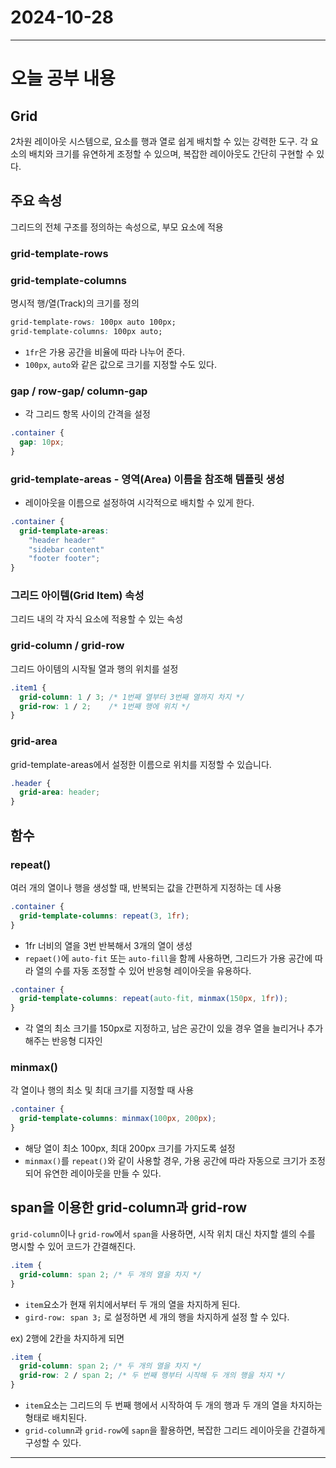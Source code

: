 # 2024-10-28
---

# 오늘 공부 내용

## Grid 
2차원 레이아웃 시스템으로, 요소를 행과 열로 쉽게 배치할 수 있는 강력한 도구.
각 요소의 배치와 크기를 유연하게 조정할 수 있으며, 복잡한 레이아웃도 간단히 구현할 수 있다.

## 주요 속성
그리드의 전체 구조를 정의하는 속성으로, 부모 요소에 적용

### grid-template-rows
### grid-template-columns 
 명시적 행/열(Track)의 크기를 정의

```css
grid-template-rows: 100px auto 100px;
grid-template-columns: 100px auto;
```
- `1fr`은 가용 공간을 비율에 따라 나누어 준다.
- `100px`, `auto`와 같은 값으로 크기를 지정할 수도 있다.

### gap / row-gap/ column-gap 
- 각 그리드 항목 사이의 간격을 설정
```css
.container {
  gap: 10px;
}
```

###  grid-template-areas - 영역(Area) 이름을 참조해 템플릿 생성
- 레이아웃을 이름으로 설정하여 시각적으로 배치할 수 있게 한다.
```css
.container {
  grid-template-areas: 
    "header header"
    "sidebar content"
    "footer footer";
}
```

### 그리드 아이템(Grid Item) 속성
그리드 내의 각 자식 요소에 적용할 수 있는 속성
### grid-column / grid-row
그리드 아이템의 시작될 열과 행의 위치를 설정
```css
.item1 {
  grid-column: 1 / 3; /* 1번째 열부터 3번째 열까지 차지 */
  grid-row: 1 / 2;    /* 1번째 행에 위치 */
}
```

### grid-area 
grid-template-areas에서 설정한 이름으로 위치를 지정할 수 있습니다.

```css
.header {
  grid-area: header;
}
```

## 함수

### repeat() 
여러 개의 열이나 행을 생성할 때, 반복되는 값을 간편하게 지정하는 데 사용
```css
.container {
  grid-template-columns: repeat(3, 1fr);
}
```
- 1fr 너비의 열을 3번 반복해서 3개의 열이 생성
- `repaet()`에 `auto-fit` 또는 `auto-fill`을 함께 사용하면, 그리드가 가용 공간에 따라 열의 수를 자동 
조정할 수 있어 반응형 레이아웃을 유용하다.
```css
.container {
  grid-template-columns: repeat(auto-fit, minmax(150px, 1fr));
}
```
- 각 열의 최소 크기를 150px로 지정하고, 남은 공간이 있을 경우 열을 늘리거나 추가해주는 반응형 디자인

### minmax() 
각 열이나 행의 최소 및 최대 크기를 지정할 때 사용
```css
.container {
  grid-template-columns: minmax(100px, 200px);
}
```
- 해당 열이 최소 100px, 최대 200px 크기를 가지도록 설정
- `minmax()`를 `repeat()`와 같이 사용할 경우, 가용 공간에 따라 자동으로 크기가 조정되어 유연한 레이아웃을 만들 수 있다.

## span을 이용한 grid-column과 grid-row
`grid-column`이나 `grid-row`에서 `span`을 사용하면, 시작 위치 대신 차지할 셀의 수를 명시할 수 있어 코드가 간결해진다.
```css
.item {
  grid-column: span 2; /* 두 개의 열을 차지 */
}
```
- `item`요소가 현재 위치에서부터 두 개의 열을 차지하게 된다.
- `gird-row: span 3;` 로 설정하면 세 개의 행을 차지하게 설정 할 수 있다.

ex) 2행에 2칸을 차지하게 되면
```css
.item {
  grid-column: span 2; /* 두 개의 열을 차지 */
  grid-row: 2 / span 2; /* 두 번째 행부터 시작해 두 개의 행을 차지 */
}
```
- `item`요소는 그리드의 두 번째 행에서 시작하여 두 개의 행과 두 개의 열을 차지하는 
형태로 배치된다. 
- `grid-column`과 `grid-row`에 `sapn`을 활용하면, 복잡한 그리드 레이아웃을 간결하게 구성할 수 있다.


---





